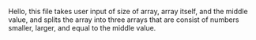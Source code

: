 Hello, this file takes user input of size of array, array itself, and the middle value, and splits the array into three arrays that are consist of numbers smaller, larger, and equal to the middle value.
